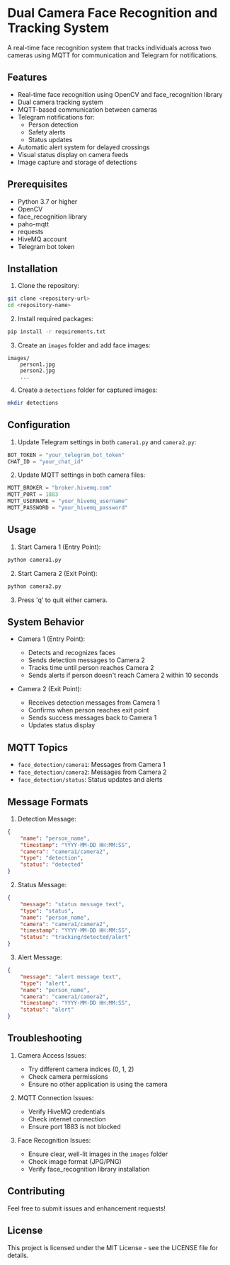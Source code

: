 # Dual Camera Face Recognition and Tracking System

A real-time face recognition system that tracks individuals across two cameras using MQTT for communication and Telegram for notifications.

## Features

- Real-time face recognition using OpenCV and face_recognition library
- Dual camera tracking system
- MQTT-based communication between cameras
- Telegram notifications for:
  - Person detection
  - Safety alerts
  - Status updates
- Automatic alert system for delayed crossings
- Visual status display on camera feeds
- Image capture and storage of detections

## Prerequisites

- Python 3.7 or higher
- OpenCV
- face_recognition library
- paho-mqtt
- requests
- HiveMQ account
- Telegram bot token

## Installation

1. Clone the repository:
```bash
git clone <repository-url>
cd <repository-name>
```

2. Install required packages:
```bash
pip install -r requirements.txt
```

3. Create an `images` folder and add face images:
```
images/
    person1.jpg
    person2.jpg
    ...
```

4. Create a `detections` folder for captured images:
```bash
mkdir detections
```

## Configuration

1. Update Telegram settings in both `camera1.py` and `camera2.py`:
```python
BOT_TOKEN = "your_telegram_bot_token"
CHAT_ID = "your_chat_id"
```

2. Update MQTT settings in both camera files:
```python
MQTT_BROKER = "broker.hivemq.com"
MQTT_PORT = 1883
MQTT_USERNAME = "your_hivemq_username"
MQTT_PASSWORD = "your_hivemq_password"
```

## Usage

1. Start Camera 1 (Entry Point):
```bash
python camera1.py
```

2. Start Camera 2 (Exit Point):
```bash
python camera2.py
```

3. Press 'q' to quit either camera.

## System Behavior

- Camera 1 (Entry Point):
  - Detects and recognizes faces
  - Sends detection messages to Camera 2
  - Tracks time until person reaches Camera 2
  - Sends alerts if person doesn't reach Camera 2 within 10 seconds

- Camera 2 (Exit Point):
  - Receives detection messages from Camera 1
  - Confirms when person reaches exit point
  - Sends success messages back to Camera 1
  - Updates status display

## MQTT Topics

- `face_detection/camera1`: Messages from Camera 1
- `face_detection/camera2`: Messages from Camera 2
- `face_detection/status`: Status updates and alerts

## Message Formats

1. Detection Message:
```json
{
    "name": "person_name",
    "timestamp": "YYYY-MM-DD HH:MM:SS",
    "camera": "camera1/camera2",
    "type": "detection",
    "status": "detected"
}
```

2. Status Message:
```json
{
    "message": "status message text",
    "type": "status",
    "name": "person_name",
    "camera": "camera1/camera2",
    "timestamp": "YYYY-MM-DD HH:MM:SS",
    "status": "tracking/detected/alert"
}
```

3. Alert Message:
```json
{
    "message": "alert message text",
    "type": "alert",
    "name": "person_name",
    "camera": "camera1/camera2",
    "timestamp": "YYYY-MM-DD HH:MM:SS",
    "status": "alert"
}
```

## Troubleshooting

1. Camera Access Issues:
   - Try different camera indices (0, 1, 2)
   - Check camera permissions
   - Ensure no other application is using the camera

2. MQTT Connection Issues:
   - Verify HiveMQ credentials
   - Check internet connection
   - Ensure port 1883 is not blocked

3. Face Recognition Issues:
   - Ensure clear, well-lit images in the `images` folder
   - Check image format (JPG/PNG)
   - Verify face_recognition library installation

## Contributing

Feel free to submit issues and enhancement requests!

## License

This project is licensed under the MIT License - see the LICENSE file for details.

